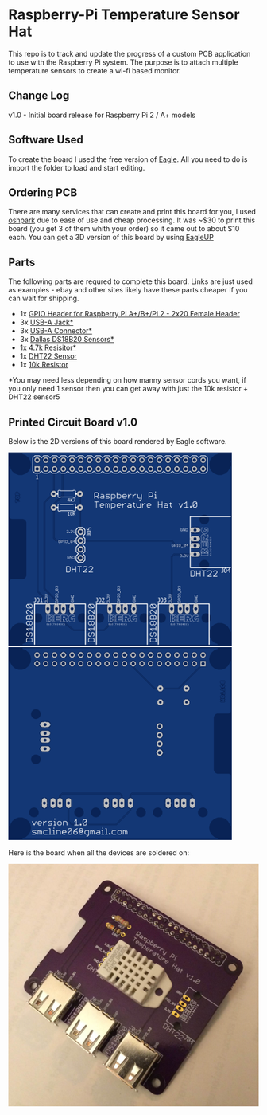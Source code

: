 # Raspberry-Pi Temperature Sensor Hat
This repo is to track and update the progress of a custom PCB application to use with the Raspberry Pi system. The purpose is to attach multiple temperature sensors to create a wi-fi based monitor.

## Change Log
v1.0 - Initial board release for Raspberry Pi 2 / A+ models

## Software Used
To create the board I used the free version of [Eagle](http://www.cadsoftusa.com/eagle-pcb-design-software/about-eagle/). All you need to do is import the folder to load and start editing.

## Ordering PCB
There are many services that can create and print this board for you, I used [oshpark](https://oshpark.com/) due to ease of use and cheap processing. It was ~$30 to print this board (you get 3 of them whith your order) so it came out to about $10 each. You can get a 3D version of this board by using [EagleUP](https://eagleup.wordpress.com/installation-and-setup/)

## Parts 
The following parts are requred to complete this board. Links are just used as examples - ebay and other sites likely have these parts cheaper if you can wait for shipping.
* 1x [GPIO Header for Raspberry Pi A+/B+/Pi 2 - 2x20 Female Header](https://www.adafruit.com/products/2222)
* 3x [USB-A Jack*](https://www.adafruit.com/products/2225) 
* 3x [USB-A Connector*](https://www.adafruit.com/products/1387) 
* 3x [Dallas DS18B20 Sensors*](http://www.amazon.com/gp/product/B00CHEZ250?keywords=DS18B20&qid=1451202686&ref_=sr_1_1&sr=8-1)
* 1x [4.7k Resisitor*](https://www.adafruit.com/products/2783)
* 1x [DHT22 Sensor](http://www.amazon.com/SMAKN%C2%AE-Digital-Temperature-Humidity-Measurement/dp/B00MIBRFTI/ref=sr_1_1?ie=UTF8&qid=1451202874&sr=8-1&keywords=DHT22)
* 1x [10k Resistor](https://www.adafruit.com/products/2784) 

*You may need less depending on how manny sensor cords you want, if you only need 1 sensor then you can get away with just the 10k resistor + DHT22 sensor5


## Printed Circuit Board v1.0
Below is the 2D versions of this board rendered by Eagle software.

<img src="https://github.com/scline/Raspberry-Pi-Temperature-Hat/blob/master/Pi_Temp_v1.0/eagleUp/eagleUp_RasPi-BplusHAT_board_top.png?raw=true" width="450">
<img src="https://github.com/scline/Raspberry-Pi-Temperature-Hat/blob/master/Pi_Temp_v1.0/eagleUp/eagleUp_RasPi-BplusHAT_board_bottom.png?raw=true" width="450">

Here is the board when all the devices are soldered on:

<img src="https://github.com/scline/Raspberry-Pi-Temperature-Hat/blob/master/Pi_Temp_v1.0/pictures/complete.PNG?raw=true" width="600">
